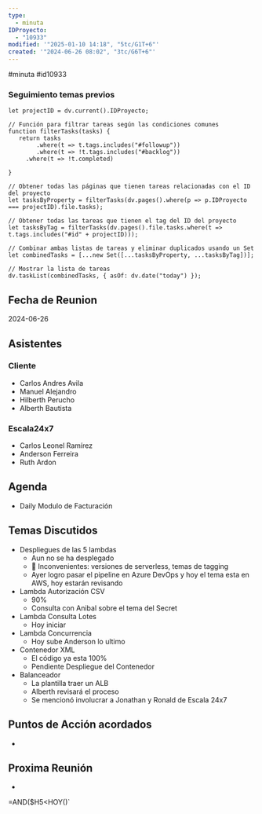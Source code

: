 ```yaml
---
type:
  - minuta
IDProyecto:
  - "10933"
modified: '"2025-01-10 14:18", "5tc/G1T+6"'
created: '"2024-06-26 08:02", "3tc/G6T+6"'
---
```

#minuta 
#id10933 


### Seguimiento temas previos
```dataviewjs
let projectID = dv.current().IDProyecto;

// Función para filtrar tareas según las condiciones comunes
function filterTasks(tasks) {
   return tasks
        .where(t => t.tags.includes("#followup"))
        .where(t => !t.tags.includes("#backlog"))
     .where(t => !t.completed)
        
}

// Obtener todas las páginas que tienen tareas relacionadas con el ID del proyecto
let tasksByProperty = filterTasks(dv.pages().where(p => p.IDProyecto === projectID).file.tasks);

// Obtener todas las tareas que tienen el tag del ID del proyecto
let tasksByTag = filterTasks(dv.pages().file.tasks.where(t => t.tags.includes("#id" + projectID)));

// Combinar ambas listas de tareas y eliminar duplicados usando un Set
let combinedTasks = [...new Set([...tasksByProperty, ...tasksByTag])];

// Mostrar la lista de tareas
dv.taskList(combinedTasks, { asOf: dv.date("today") });
 ```
## Fecha de Reunion
2024-06-26

## Asistentes

### Cliente
* Carlos Andres Avila
* Manuel Alejandro
* Hilberth Perucho
* Alberth Bautista
### Escala24x7
- Carlos Leonel Ramírez
-  Anderson Ferreira
- Ruth Ardon

## Agenda
* Daily Modulo de Facturación
## Temas Discutidos
*  Despliegues de las 5 lambdas
	* Aun no se ha desplegado
	* 🚩 Inconvenientes: versiones de serverless, temas de tagging
	* Ayer logro pasar el pipeline en Azure DevOps y hoy el tema esta en AWS, hoy estarán revisando
* Lambda Autorización CSV
	* 90%
	* Consulta con Anibal sobre el tema del Secret
* Lambda Consulta Lotes
	* Hoy iniciar
* Lambda Concurrencia
	* Hoy sube Anderson lo ultimo
* Contenedor XML
	* El código ya esta 100%
	* Pendiente Despliegue del Contenedor
*  Balanceador
	* La plantilla traer un ALB
	* Alberth revisará el proceso
	* Se mencionó involucrar a Jonathan y Ronald de Escala 24x7
  

## Puntos de Acción acordados
*  

## Proxima Reunión
*   



  
=AND($H5<HOY()`